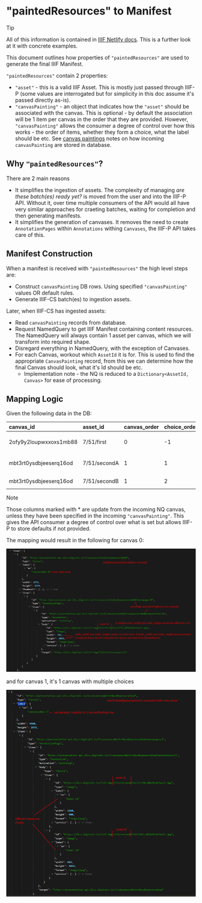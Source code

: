 # "paintedResources" to Manifest

> [!TIP]
> All of this information is contained in [IIIF Netlify docs](https://deploy-preview-2--dlcs-docs.netlify.app/api-doc/iiif). 
> This is a further look at it with concrete examples.

This document outlines how properties of `"paintedResources"` are used to generate the final IIIF Manifest.

`"paintedResources"` contain 2 properties:
* `"asset"` - this is a valid IIIF Asset. This is mostly just passed through IIIF-P (some values are interrogated but for simplicity in this doc assume it's passed directly as-is).
* `"canvasPainting"` - an object that indicates how the `"asset"` should be associated with the canvas. This is optional - by default the association will be 1 item per canvas in the order that they are provided. However, `"canvasPainting"` allows the consumer a degree of control over how this works - the order of items, whether they form a choice, what the label should be etc. See [canvas paintings](canvas-paintings.md) notes on how incoming `canvasPainting` are stored in database.

## Why `"paintedResources"`?

There are 2 main reasons
* It simplifies the ingestion of assets. The complexity of managing *are these batch(es) ready yet?* is moved from the user and into the IIIF-P API. Without it, over time multiple consumers of the API would all have very similar approaches for craeting batches, waiting for completion and then generating manifests.
* It simplifies the generation of canvases. It removes the need to create `AnnotationPages` within `Annotations` withing `Canvases`, the IIIF-P API takes care of this.

## Manifest Construction

When a manifest is received with `"paintedResources"` the high level steps are:
* Construct `canvasPainting` DB rows. Using specified `"canvasPainting"` values OR default rules.
* Generate IIIF-CS batch(es) to ingestion assets.

Later, when IIIF-CS has ingested assets:
* Read `canvasPainting` records from database.
* Request NamedQuery to get IIIF Manifest containing content resources. The NamedQuery will always contain 1 asset per canvas, which we will transform into required shape.
* Disregard everything in NamedQuery, with the exception of Canvases.
* For each Canvas, workout which `AssetId` it is for. This is used to find the appropriate `CanvasPainting` record, from this we can determine how the final Canvas should look, what it's Id should be etc.
  * Implementation note - the NQ is reduced to a `Dictionary<AssetId, Canvas>` for ease of processing.

## Mapping Logic

Given the following data in the DB:

| canvas_id              | asset_id     | canvas_order | choice_order | thumbnail*                                 | label                    | canvas_label             | static_width* | static_height* |
| :--------------------- | :----------- | :----------- | :----------- | :----------------------------------------- | :----------------------- | :----------------------- | :------------ | :------------- |
| 2ofy9y2loupwxxoxs1mb88 | 7/51/first   | 0            | -1           | ../7/51/first/full/143,200/0/default.jpg   | {"en":["canvasLabel 0"]} | null                     | 731           | 1024           |
| mbt3rt0ysdbjeeserq16od | 7/51/secondA | 1            | 1            | ../7/51/secondA/full/200,133/0/default.jpg | {"en":["label 1a"]}      | {"en":["canvasLabel 1"]} | 1350          | 900            |
| mbt3rt0ysdbjeeserq16od | 7/51/secondB | 1            | 2            | ../7/51/secondB/full/133,200/0/default.jpg | {"en":["label 1b"]}      | null                     | 683           | 1024           |

> [!NOTE]
> Those columns marked with * are update from the incoming NQ canvas, unless they have been specified in the incoming `"canvasPainting"`. This gives the API consumer a degree of control over what is set but allows IIIF-P to store defaults if not provided.

The mapping would result in the following for canvas 0:

![Canvas 0](./images/pr_to_manifest_canvas1.png)

and for canvas 1, it's 1 canvas with multiple choices

![Canvas 1](./images/pr_to_manifest_canvas2.png)
